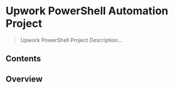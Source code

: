 # Upwork PowerShell Automation Project

> Upwork PowerShell Project Description...

## Contents

## Overview
